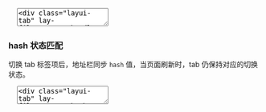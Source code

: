 <pre class="layui-code" lay-options="{preview: true, text: {preview: '动态操作'}, codeStyle: 'height: 535px', layout: ['preview', 'code'], tools: ['full']}">
  <textarea>
<div class="layui-tab" lay-filter="test-handle" lay-allowclose="true">
  <ul class="layui-tab-title">
    <li class="layui-this" lay-id="11">标签1</li>
    <li lay-id="22">标签2</li>
    <li lay-id="33">标签3</li>
    <li lay-id="44">标签4</li>
    <li lay-id="55">标签5</li>
  </ul>
  <div class="layui-tab-content">
    <div class="layui-tab-item layui-show">内容-1</div>
    <div class="layui-tab-item">内容-2</div>
    <div class="layui-tab-item">内容-3</div>
    <div class="layui-tab-item">内容-4</div>
    <div class="layui-tab-item">内容-5</div>
  </div>
</div>
 
<div class="layui-btn-container">
  <button class="layui-btn" lay-on="tabAdd">新增 tab 项</button>
  <button class="layui-btn" lay-on="tabDelete">删除「标签4」</button>
  <button class="layui-btn" lay-on="tabChange">切换到「标签3」</button>
</div>

<!-- import layui -->
<script>
layui.use(function(){
  var element = layui.element;
  var util = layui.util;

  // 普通事件
  util.on('lay-on', {
    tabAdd: function(){
      // 新增一个 tab 项
      var label = (Math.random()*1000|0); // 标记 - 用于演示
      element.tabAdd('test-handle', {
        title: '新选项'+ label,
        content: '内容-'+ label,
        id: new Date().getTime(), // 实际使用一般是规定好的id，这里以毫秒数模拟
        change: true // 是否添加完毕后即自动切换
      })
    },
    tabDelete: function(othis){
      // 删除指定 tab 项
      element.tabDelete('test-handle', '44'); // 删除：“商品管理”
      othis.addClass('layui-btn-disabled');
    },
    tabChange: function(){
      // 切换到指定 tab 项
      element.tabChange('test-handle', '33'); // 切换到：标签3
    }
  });
});
</script>
  </textarea>
</pre>

<h3 id="hash-match" class="ws-anchor ws-bold">hash 状态匹配</h3>

切换 tab 标签项后，地址栏同步 `hash` 值，当页面刷新时，tab 仍保持对应的切换状态。

<pre class="layui-code" lay-options="{preview: true, layout: ['preview', 'code'], codeStyle: 'height: 535px', tools: ['full']}">
  <textarea>
<div class="layui-tab" lay-filter="test-hash">
  <ul class="layui-tab-title">
    <li class="layui-this" lay-id="11">标签1</li>
    <li lay-id="22">标签2</li>
    <li lay-id="33">标签3</li>
    <li lay-id="44">标签4</li>
    <li lay-id="55">标签5</li>
  </ul>
  <div class="layui-tab-content">
    <div class="layui-tab-item layui-show">内容-1</div>
    <div class="layui-tab-item">内容-2</div>
    <div class="layui-tab-item">内容-3</div>
    <div class="layui-tab-item">内容-4</div>
    <div class="layui-tab-item">内容-5</div>
  </div>
</div>

<!-- import layui -->
<script>
layui.use(function(){
  var element = layui.element;
  
  // hash 地址定位
  var hashName = 'tabid'; // hash 名称
  var layid = location.hash.replace(new RegExp('^#'+ hashName + '='), ''); // 获取 lay-id 值
    
  // 初始切换
  element.tabChange('test-hash', layid);
  // 切换事件
  element.on('tab(test-hash)', function(obj){
    location.hash = hashName +'='+ this.getAttribute('lay-id');
  });
});
</script>
  </textarea>
</pre>